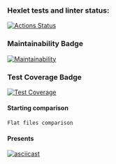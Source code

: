 ### Hexlet tests and linter status:
[![Actions Status](https://github.com/EgorKurilko/fullstack-javascript-project-46/workflows/hexlet-check/badge.svg)](https://github.com/EgorKurilko/fullstack-javascript-project-46/actions)

### Maintainability Badge
[![Maintainability](https://api.codeclimate.com/v1/badges/b2c7423580bd84f0f825/maintainability)](https://codeclimate.com/github/EgorKurilko/fullstack-javascript-project-46/maintainability)

### Test Coverage Badge
[![Test Coverage](https://api.codeclimate.com/v1/badges/b2c7423580bd84f0f825/test_coverage)](https://codeclimate.com/github/EgorKurilko/fullstack-javascript-project-46/test_coverage)

#### Starting comparison

`Flat files comparison`

#### Presents

[![asciicast](https://asciinema.org/a/Ho8Mab6ZnVJFWh1BVBAMzJvcl.svg)](https://asciinema.org/a/Ho8Mab6ZnVJFWh1BVBAMzJvcl)